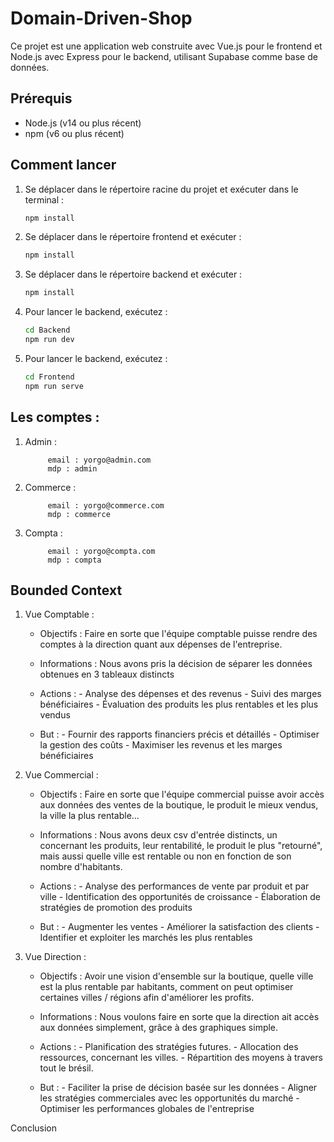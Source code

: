 # Domain-Driven-Shop

Ce projet est une application web construite avec Vue.js pour le frontend et Node.js avec Express pour le backend, utilisant Supabase comme base de données.

## Prérequis

- Node.js (v14 ou plus récent)
- npm (v6 ou plus récent)

## Comment lancer
1. Se déplacer dans le répertoire racine du projet et exécuter dans le terminal :

   ```bash
   npm install
2. Se déplacer dans le répertoire frontend et exécuter :

   ```bash
   npm install
3. Se déplacer dans le répertoire backend et exécuter :

   ```bash
   npm install

4. Pour lancer le backend, exécutez : 

   ```bash
   cd Backend 
   npm run dev

5. Pour lancer le backend, exécutez : 

   ```bash
   cd Frontend 
   npm run serve

## Les comptes :
1. Admin : 

            email : yorgo@admin.com
            mdp : admin
2. Commerce : 

            email : yorgo@commerce.com
            mdp : commerce
3. Compta : 

            email : yorgo@compta.com
            mdp : compta

## Bounded Context

1. Vue Comptable :

   - Objectifs : Faire en sorte que l'équipe comptable puisse rendre des comptes à la direction quant aux dépenses de l'entreprise.

   - Informations : Nous avons pris la décision de séparer les données obtenues en 3 tableaux distincts 

   - Actions :
         - Analyse des dépenses et des revenus
         - Suivi des marges bénéficiaires
         - Évaluation des produits les plus rentables et les plus vendus
   - But :
         - Fournir des rapports financiers précis et détaillés
         - Optimiser la gestion des coûts
         - Maximiser les revenus et les marges bénéficiaires

2. Vue Commercial :

   - Objectifs : Faire en sorte que l'équipe commercial puisse avoir accès aux données des ventes de la boutique, le produit le mieux vendus, la ville la plus rentable...

   - Informations : Nous avons deux csv d'entrée distincts, un concernant les produits, leur rentabilité, le produit le plus "retourné", mais aussi quelle ville est rentable ou non en fonction de son nombre d'habitants.

   - Actions :
         - Analyse des performances de vente par produit et par ville
         - Identification des opportunités de croissance
         - Élaboration de stratégies de promotion des produits

   - But :
         - Augmenter les ventes
         - Améliorer la satisfaction des clients
         - Identifier et exploiter les marchés les plus rentables


3. Vue Direction :

   - Objectifs : Avoir une vision d'ensemble sur la boutique, quelle ville est la plus rentable par habitants, comment on peut optimiser certaines villes / régions afin d'améliorer les profits.

   - Informations : Nous voulons faire en sorte que la direction ait accès aux données simplement, grâce à des graphiques simple.

   - Actions :
         - Planification des stratégies futures.
         - Allocation des ressources, concernant les villes.
         - Répartition des moyens à travers tout le brésil.

   - But :
         - Faciliter la prise de décision basée sur les données
         - Aligner les stratégies commerciales avec les opportunités du marché
         - Optimiser les performances globales de l'entreprise


Conclusion 
